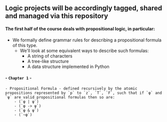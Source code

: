 ## **Logic projects will be accordingly tagged, shared and managed via this repository**

#### The first half of the course deals with propositional logic, in particular:
- We formally define grammar rules for describing a propositional formula of this type.
    - We'll look at some equivalent ways to describe such formulas:
        * A string of characters
        * A tree-like structure
        * A data structure implemented in Python


#### - `Chapter 1` -
    - Propositional Formula - defined recursively by the atomic propositions represented by `p` to `z`, `T`, `F`, such that if `φ` and `ψ` are valid propositional formulas then so are:
        - (`φ | ψ`)
        - (`φ -> ψ`)
        - (`φ & ψ`)
        - (`~φ`)